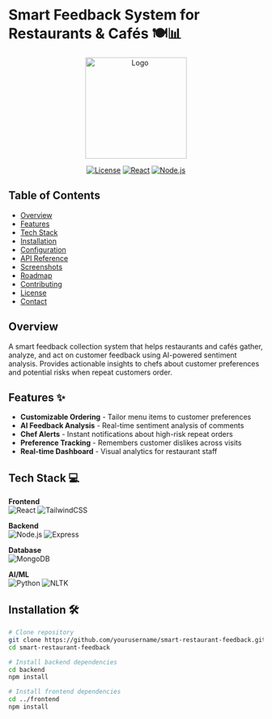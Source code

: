 # Smart Feedback System for Restaurants & Cafés 🍽️📊

<div align="center">
  <img src="https://example.com/path/to/your/logo.png" alt="Logo" width="200">
  
  [![License](https://img.shields.io/badge/License-MIT-blue.svg)](https://opensource.org/licenses/MIT)
  [![React](https://img.shields.io/badge/React-18.x-blue)](https://reactjs.org/)
  [![Node.js](https://img.shields.io/badge/Node.js-16.x-green)](https://nodejs.org/)
</div>

## Table of Contents
- [Overview](#overview)
- [Features](#features)
- [Tech Stack](#tech-stack)
- [Installation](#installation)
- [Configuration](#configuration)
- [API Reference](#api-reference)
- [Screenshots](#screenshots)
- [Roadmap](#roadmap)
- [Contributing](#contributing)
- [License](#license)
- [Contact](#contact)

## Overview
A smart feedback collection system that helps restaurants and cafés gather, analyze, and act on customer feedback using AI-powered sentiment analysis. Provides actionable insights to chefs about customer preferences and potential risks when repeat customers order.

## Features ✨
- **Customizable Ordering** - Tailor menu items to customer preferences
- **AI Feedback Analysis** - Real-time sentiment analysis of comments
- **Chef Alerts** - Instant notifications about high-risk repeat orders
- **Preference Tracking** - Remembers customer dislikes across visits
- **Real-time Dashboard** - Visual analytics for restaurant staff

## Tech Stack 💻
**Frontend**  
![React](https://img.shields.io/badge/React-20232A?style=flat&logo=react)
![TailwindCSS](https://img.shields.io/badge/Tailwind_CSS-38B2AC?style=flat&logo=tailwind-css)

**Backend**  
![Node.js](https://img.shields.io/badge/Node.js-339933?style=flat&logo=node.js)
![Express](https://img.shields.io/badge/Express-000000?style=flat&logo=express)

**Database**  
![MongoDB](https://img.shields.io/badge/MongoDB-47A248?style=flat&logo=mongodb)

**AI/ML**  
![Python](https://img.shields.io/badge/Python-3776AB?style=flat&logo=python)
![NLTK](https://img.shields.io/badge/NLTK-FFD43B?style=flat&logo=python)

## Installation 🛠️
```bash
# Clone repository
git clone https://github.com/yourusername/smart-restaurant-feedback.git
cd smart-restaurant-feedback

# Install backend dependencies
cd backend
npm install

# Install frontend dependencies
cd ../frontend
npm install
